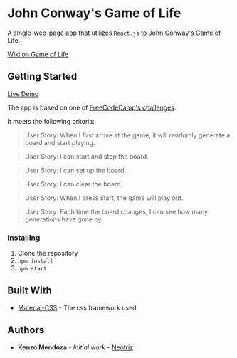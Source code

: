 # John Conway's Game of Life
A single-web-page app that utilizes `React.js` to John Conway's Game of Life.

[Wiki on Game of Life](https://en.wikipedia.org/wiki/Conway's_Game_of_Life)

## Getting Started

[Live Demo](http://kenzomendoza.com/FCC-Game-of-Life/)

The app is based on one of [FreeCodeCamp's challenges](https://www.freecodecamp.com/challenges/build-the-game-of-life).

It meets the following criteria:

>User Story: When I first arrive at the game, it will randomly generate a board and start playing.

>User Story: I can start and stop the board.

>User Story: I can set up the board.

>User Story: I can clear the board.

>User Story: When I press start, the game will play out.

>User Story: Each time the board changes, I can see how many generations have gone by.

### Installing

1. Clone the repository
2. `npm install`
5. `npm start`

## Built With

* [Material-CSS](https://github.com/Dogfalo/materialize) - The css framework used

## Authors

* **Kenzo Mendoza** - *Initial work* - [Neotriz](https://github.com/neotriz)
